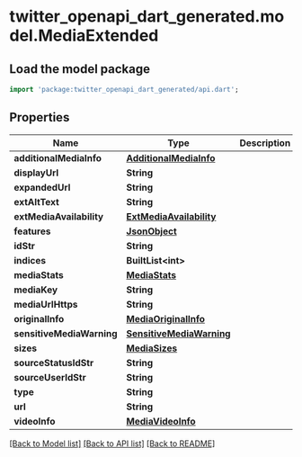 # twitter_openapi_dart_generated.model.MediaExtended

## Load the model package
```dart
import 'package:twitter_openapi_dart_generated/api.dart';
```

## Properties
Name | Type | Description | Notes
------------ | ------------- | ------------- | -------------
**additionalMediaInfo** | [**AdditionalMediaInfo**](AdditionalMediaInfo.md) |  | [optional] 
**displayUrl** | **String** |  | 
**expandedUrl** | **String** |  | 
**extAltText** | **String** |  | [optional] 
**extMediaAvailability** | [**ExtMediaAvailability**](ExtMediaAvailability.md) |  | [optional] 
**features** | [**JsonObject**](.md) |  | [optional] 
**idStr** | **String** |  | 
**indices** | **BuiltList&lt;int&gt;** |  | 
**mediaStats** | [**MediaStats**](MediaStats.md) |  | [optional] 
**mediaKey** | **String** |  | 
**mediaUrlHttps** | **String** |  | 
**originalInfo** | [**MediaOriginalInfo**](MediaOriginalInfo.md) |  | 
**sensitiveMediaWarning** | [**SensitiveMediaWarning**](SensitiveMediaWarning.md) |  | [optional] 
**sizes** | [**MediaSizes**](MediaSizes.md) |  | 
**sourceStatusIdStr** | **String** |  | [optional] 
**sourceUserIdStr** | **String** |  | [optional] 
**type** | **String** |  | 
**url** | **String** |  | 
**videoInfo** | [**MediaVideoInfo**](MediaVideoInfo.md) |  | [optional] 

[[Back to Model list]](../README.md#documentation-for-models) [[Back to API list]](../README.md#documentation-for-api-endpoints) [[Back to README]](../README.md)


